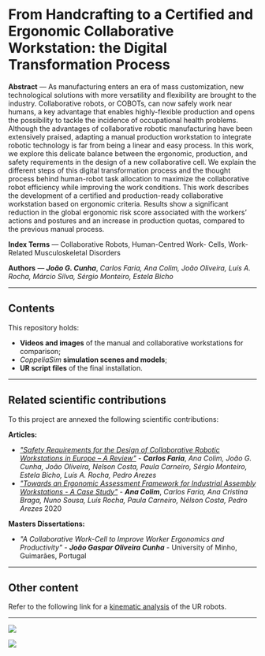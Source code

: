 # From Handcrafting to a Certified and Ergonomic Collaborative Workstation: the Digital Transformation Process

**Abstract** — As manufacturing enters an era of mass customization,
new technological solutions with more versatility
and flexibility are brought to the industry. Collaborative robots,
or COBOTs, can now safely work near humans, a key advantage
that enables highly-flexible production and opens the possibility
to tackle the incidence of occupational health problems. Although
the advantages of collaborative robotic manufacturing
have been extensively praised, adapting a manual production
workstation to integrate robotic technology is far from being
a linear and easy process. In this work, we explore this
delicate balance between the ergonomic, production, and safety
requirements in the design of a new collaborative cell. We
explain the different steps of this digital transformation process
and the thought process behind human-robot task allocation
to maximize the collaborative robot efficiency while improving
the work conditions. This work describes the development of a
certified and production-ready collaborative workstation based
on ergonomic criteria. Results show a significant reduction in
the global ergonomic risk score associated with the workers’
actions and postures and an increase in production quotas,
compared to the previous manual process.

**Index Terms** — Collaborative Robots, Human-Centred Work-
Cells, Work-Related Musculoskeletal Disorders

**Authors** — ***João G. Cunha***, *Carlos Faria, Ana Colim, João Oliveira, Luís A. Rocha, Márcio Silva, Sérgio Monteiro, Estela Bicho*

---

## Contents

This repository holds:
 - **Videos and images** of the manual and collaborative workstations for comparison;
 - *CoppeliaSim* **simulation scenes and models**;
 - **UR script files** of the final installation.

---

## Related scientific contributions

To this project are annexed the following scientific contributions:

**Articles:**
- [*"Safety Requirements for the Design of Collaborative Robotic Workstations in Europe – A Review"*](https://link.springer.com/chapter/10.1007%2F978-3-030-50946-0_31) - ***Carlos Faria***, *Ana Colim, João G. Cunha, João Oliveira, Nelson Costa, Paula Carneiro, Sérgio Monteiro, Estela Bicho, Luís A. Rocha, Pedro Arezes*
- [*"Towards an Ergonomic Assessment Framework for Industrial Assembly Workstations - A Case Study"*](https://www.mdpi.com/2076-3417/10/9/3048) - ***Ana Colim***, *Carlos Faria, Ana Cristina Braga, Nuno Sousa, Luís Rocha, Paula Carneiro, Nélson Costa, Pedro Arezes* 2020


**Masters Dissertations:**

- *"A Collaborative Work-Cell to Improve Worker Ergonomics and Productivity"* - ***João Gaspar Oliveira Cunha*** - University of Minho, Guimarães, Portugal

---

## Other content

Refer to the following link for a [kinematic analysis](https://github.com/Jgocunha/universal-robots-kinematics) of the UR robots.

---

![](/Multimedia/Pictures/CollaborativeOverview.jpg)

![](/Multimedia/Pictures/UR10e-series.jpg)
